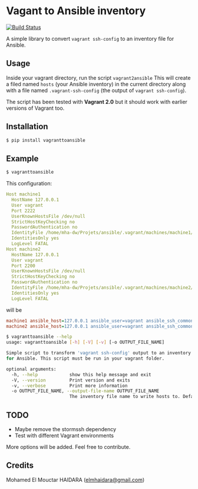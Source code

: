 # Vagant to Ansible inventory

[![Build Status](https://travis-ci.org/haidaraM/vagranttoansibleinventory.svg?branch=master)](https://travis-ci.org/haidaraM/vagranttoansibleinventory)

A simple library to convert `vagrant ssh-config` to an inventory file for Ansible.

## Usage

Inside your vagrant directory, run the script `vagrant2ansible`  This will create
a filed named `hosts` (your Ansible inventory) in the current directory along with a file named `.vagrant-ssh-config` (the 
output of  `vagrant ssh-config`).

The script has been tested with **Vagrant 2.0** but it should work with earlier versions of Vagrant too.

## Installation

```bash
$ pip install vagranttoansible
```

## Example
```bash
$ vagranttoansible
```

This configuration:
```yaml
Host machine1
  HostName 127.0.0.1
  User vagrant
  Port 2222
  UserKnownHostsFile /dev/null
  StrictHostKeyChecking no
  PasswordAuthentication no
  IdentityFile /home/mha-dw/Projets/ansible/.vagrant/machines/machine1/virtualbox/private_key
  IdentitiesOnly yes
  LogLevel FATAL
Host machine2
  HostName 127.0.0.1
  User vagrant
  Port 2200
  UserKnownHostsFile /dev/null
  StrictHostKeyChecking no
  PasswordAuthentication no
  IdentityFile /home/mha-dw/Projets/ansible/.vagrant/machines/machine2/virtualbox/private_key
  IdentitiesOnly yes
  LogLevel FATAL
```
will be 
```ini
machine1 ansible_host=127.0.0.1 ansible_user=vagrant ansible_ssh_common_args='-o StrictHostKeyChecking=no' ansible_ssh_private_key_file=/home/mha-dw/Projets/ansible/.vagrant/machines/machine1/virtualbox/private_key ansible_port=2222 
machine2 ansible_host=127.0.0.1 ansible_user=vagrant ansible_ssh_common_args='-o StrictHostKeyChecking=no' ansible_ssh_private_key_file=/home/mha-dw/Projets/ansible/.vagrant/machines/machine2/virtualbox/private_key ansible_port=2200
```

```bash
$ vagranttoansible --help
usage: vagranttoansible [-h] [-V] [-v] [-o OUTPUT_FILE_NAME]

Simple script to transform 'vagrant ssh-config' output to an inventory hosts
for Ansible. This script must be run in your vagrant folder.

optional arguments:
  -h, --help            show this help message and exit
  -V, --version         Print version and exits
  -v, --verbose         Print more information
  -o OUTPUT_FILE_NAME, --output-file-name OUTPUT_FILE_NAME
                        The inventory file name to write hosts to. Default: stdout
```


## TODO
 - Maybe remove the stormssh dependency
 - Test with different Vagrant environments 

More options will be added. Feel free to contribute.

## Credits

Mohamed El Mouctar HAIDARA (elmhaidara@gmail.com)
